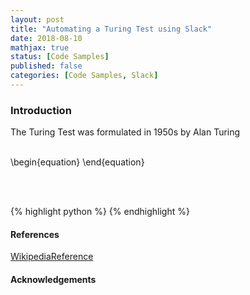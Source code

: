 ```yaml
---
layout: post
title: "Automating a Turing Test using Slack"
date: 2018-08-10
mathjax: true
status: [Code Samples]
published: false
categories: [Code Samples, Slack]
---
```


### Introduction

The Turing Test was formulated in 1950s by Alan Turing 
<br><br>


\begin{equation}
\end{equation}

<br><br>

{% highlight python %}
{% endhighlight %}

#### References ####
[WikipediaReference](https://wikipedia.org)

#### Acknowledgements ####


